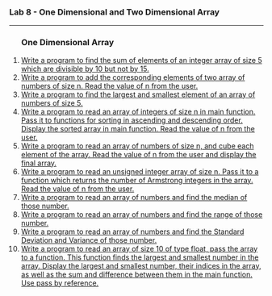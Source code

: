 ### Lab 8 - One Dimensional and Two Dimensional Array

---

<ol>
  <h3>One Dimensional Array</h3>

  <li>
    <a href="./Lab-08-arrays/1d-array/p01.c">
    Write a program to find the sum of elements of an integer array of size 5 which are divisible by 10 but not by 15.
    </a>
  </li>
    
  <li>
    <a href="./Lab-08-arrays/1d-array/p02.c">
    Write a program to add the corresponding elements of two array of numbers of size n. Read the value of n from the user.
    </a>
  </li>
     
  <li>
    <a href="./Lab-08-arrays/1d-array/p03.c">Write a program to find the largest and smallest element of an array of numbers of size 5.</a>
  </li>
    
  <li>
    <a href="./Lab-08-arrays/1d-array/p04.c">
    Write a program to read an array of integers of size n in main function. Pass it to functions for sorting in ascending and descending order. Display the sorted array in main function. Read the value of n from the user.
    </a>
  </li>
  
  <li>
    <a href="./Lab-08-arrays/1d-array/p05.c">
    Write a program to read an array of numbers of size n, and cube each element of the array.
    Read the value of n from the user and display the final array.
    </a>
  </li>
    
  <li>
    <a href="./Lab-08-arrays/1d-array/p06.c">
    Write a program to read an unsigned integer array of size n. Pass it to a function which returns the number of Armstrong integers in the array. Read the value of n from the user.
    </a>
  </li>
  
  <li>
    <a href="./Lab-08-arrays/1d-array/p07.c">Write a program to read an array of numbers and find the median of those number.</a>
  </li>
    
  <li>
    <a href="./Lab-08-arrays/1d-array/p08.c">Write a program to read an array of numbers and find the range of those number.</a>
  </li>
    
  <li>
    <a href="./Lab-08-arrays/1d-array/p09.c">
    Write a program to read an array of numbers and find the Standard Deviation and Variance of those number.
    </a>
  </li>
    
  <li>
    <a href="./Lab-08-arrays/1d-array/p10.c">
    Write a program to read an array of size 10 of type float, pass the array to a function. This function finds the largest and smallest number in the array. Display the largest and smallest number, their indices in the array, as well as the sum and difference between them in the main function. Use pass by reference.
    </a>
  </li>
      
</ol>
